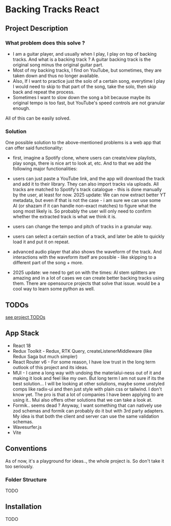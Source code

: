 # Backing Tracks React

## Project Description

### What problem does this solve ?

- I am a guitar player, and usually when I play, I play on top of backing tracks. And what is a backing track ? A guitar backing track is the original song minus the original guitar part.
- Most of my backing tracks, I find on YouTube, but sometimes, they are taken down and thus no longer available.
- Also, If I want to practice just the solo of a certain song, everytime I play I would need to skip to that part of the song, take the solo, then skip back and repeat the process.
- Sometimes I want to slow down the song a bit because maybe its original tempo is too fast, but YouTube's speed controls are not granular enough.

All of this can be easily solved.

### Solution

One possible solution to the above-mentioned problems is a web app that can offer said functionality:

- first, imagine a Spotify clone, where users can create/view playlists, play songs, there is nice art to look at, etc. And to that we add the following major functionalities:
- users can just paste a YouTube link, and the app will download the track and add it to their library. They can also import tracks via uploads. All tracks are matched to Spotify's track catalogue - this is done manually by the user, at least for now. 2025 update: We can now extract better YT metadata, but even if that is not the case - i am sure we can use some AI (or shazam if it can handle non-exact matches) to figure what the song most likely is. So probably the user will only need to confirm whether the extracted track is what we think it is.
- users can change the tempo and pitch of tracks in a granular way.
- users can select a certain section of a track, and later be able to quickly load it and put it on repeat.
- advanced audio player that also shows the waveform of the track. And interactions with the waveform itself are possible - like skipping to a different part of the song + more.

- 2025 update: we need to get on with the times: AI stem splitters are amazing and in a lot of cases we can create better backing tracks using them. There are opensource projects that solve that issue. would be a cool way to learn some python as well.

## TODOs

[see project TODOs](TODO.md)

## App Stack

- React 18
- Redux Toolkit - Redux, RTK Query, createListenerMiddleware (like Redux Saga but much simpler)
- React Router v6 - For some reason, I have low trust in the long term outlook of this project and its ideas.
- MUI - I came a long way with undoing the materialui-ness out of it and making it look and feel like my own. But long term I am not sure if its the best solution... I will be looking at other solutions, maybe some unstyled comps like radix-ui and then just style with plain css or tailwind. I don't know yet. The pro is that a lot of companies I have been applying to are using it.. Mui also offers other solutions that we can take a look at.
- Formik.. seems dead ? Anyway, I want something that can natively use zod schemas and formik can probably do it but with 3rd party adapters. My idea is that both the client and server can use the same validation schemas.
- Wavesurfer.js
- Vite

## Conventions

As of now, it's a playground for ideas.., the whole project is. So don't take it too seriously.

### Folder Structure

TODO

## Installation

TODO
